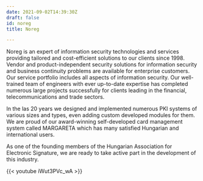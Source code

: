 ```yaml
---
date: 2021-09-02T14:39:30Z
draft: false
id: noreg
title: Noreg

---
```


Noreg is an expert of information security technologies and services providing tailored and cost-efficient solutions to our clients since 1998. Vendor and product-independent security solutions for information security and business continuity problems are available for enterprise customers. Our service portfolio includes all aspects of information security. Our well-trained team of engineers with ever up-to-date expertise has completed numerous large projects successfully for clients leading in the financial, telecommunications and trade sectors.

In the las 20 years we designed and implemented numerous PKI systems of various sizes and types, even adding custom developed modules for them. We are proud of our award-winning self-developed card management system called MARGARETA which has many satisfied Hungarian and international users.

As one of the founding members of the Hungarian Association for Electronic Signature, we are ready to take active part in the development of this industry.

{{< youtube iWut3PVc_wA >}}